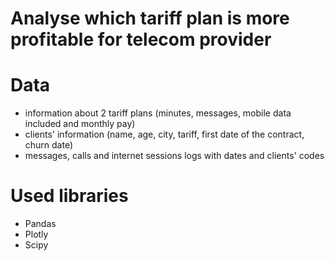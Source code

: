 # Analyse which tariff plan is more profitable for telecom provider

# Data
- information about 2 tariff plans (minutes, messages, mobile data included and monthly pay)
- clients' information (name, age, city, tariff, first date of the contract, churn date)
- messages, calls and internet sessions logs with dates and clients' codes
 
# Used libraries
- Pandas
- Plotly
- Scipy
